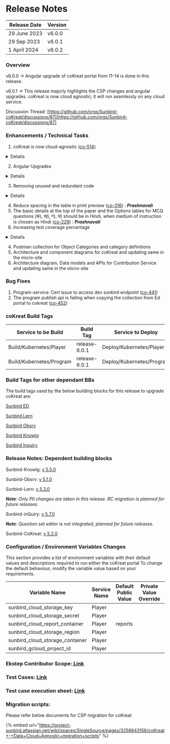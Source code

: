 # Release Notes

| Release Date | Version |
| ------------ | ------- |
| 29 June 2023 | v6.0.0  |
| 29 Sep 2023  | v6.0.1  |
| 1 April 2024 | v6.0.2  |

### **Overview**

v6.0.0 -> Angular upgrade of coKreat portal from 11-14 is done in this release.

v6.0.1 -> This release majorly highlights the CSP changes and angular upgrades. coKreat is now cloud agnostic; it will run seamlessly on any cloud service.

Discussion Thread: [https://github.com/orgs/Sunbird-coKreat/discussions/87](https://github.com/orgs/Sunbird-coKreat/discussions/87)

### Enhancements / Technical Tasks

1. coKreat is now cloud-agnostic ([co-514](https://project-sunbird.atlassian.net/browse/CO-514))

<details>

<summary>Details</summary>

From this release, coKreat proudly supports cloud agnosticity, allowing you to deploy and run the platform seamlessly across various cloud providers. This means you have the freedom to choose the cloud environment that best suits your organization's needs, whether it's AWS, Azure, Google Cloud, or others.

\
For more details on the node services, backend services, and file upload plugins, refer [CSP changes](https://ed.sunbird.org/\~/changes/c4YpJpIRZcszTUHGkkDJ/use/developer-guide/csp-changes)

</details>

2. Angular Upgrades

<details>

<summary>Details</summary>

Angular migration is completed for coKreat from v11 to v14

</details>

3. Removing unused and redundant code&#x20;

<details>

<summary>Details</summary>

Some time of the release was planned to remove unused and redundant code from coKreat and make the code more reusable and readable

</details>

4. Reduce spacing in the table in print preview ([co-316](https://project-sunbird.atlassian.net/browse/CO-316)) : _**Prashnavali**_
5. The basic details at the top of the paper and the Options lables for MCQ questions (क), ख), ग), घ) should be in Hindi, when medium of instruction is chosen as Hindi ([co-229](https://project-sunbird.atlassian.net/browse/CO-229)) : _**Prashnavali**_
6. Increasing test coverage percentage

<details>

<summary>Details</summary>

Test coverage percentage is now 38%

</details>

4. Postman collection for Object Categories and category definitions&#x20;
5. Architecture and component diagrams for coKreat and updating same in the micro-site
6. Architecture diagram, Data models and APIs for Contribution Service and updating same in the micro-site

### Bug Fixes

1. Program-service: Cert issue to access dev sunbird endpoint ([co-441](https://project-sunbird.atlassian.net/browse/CO-441))
2. The program publish api is failing when copying the collection from Ed portal to cokreat ([co-452](https://project-sunbird.atlassian.net/browse/CO-452))

### coKreat Build Tags

| Service to be Build      | Build Tag     | Service to Deploy         | Deploy Tag         | Comments |
| ------------------------ | ------------- | ------------------------- | ------------------ | -------- |
| Build/Kubernetes/Player  | release-6.0.1 | Deploy/Kubernetes/Player  | release-6.0.1\_RC3 |          |
| Build/Kubernetes/Program | release-6.0.1 | Deploy/Kubernetes/Program | release-6.0.1\_RC1 |          |

### Build Tags for other dependant BBs

The build tags used by the below building blocks for this release to upgrade coKreat are:&#x20;

[Sunbird ED](https://ed.sunbird.org/use/release/updating-sunbird-releases/5.2.0-to-6.0.0#sunbirded)

[Sunbird Lern](https://ed.sunbird.org/use/release/updating-sunbird-releases/5.2.0-to-6.0.0#sunbird-lern)

[Sunbird Obsrv](https://ed.sunbird.org/use/release/updating-sunbird-releases/5.2.0-to-6.0.0#sunbird-obsrv)

[Sunbird Knowlg](https://ed.sunbird.org/use/release/updating-sunbird-releases/5.2.0-to-6.0.0#sunbird-knowlg)

[Sunbird Inquiry](https://ed.sunbird.org/use/release/updating-sunbird-releases/5.2.0-to-6.0.0#sunbird-inquiry)

### Release Notes: Dependent building blocks

Sunbird-Knowlg: [v 5.5.0](https://knowlg.sunbird.org/use/release-notes/release-5.5.0-latest)

Sunbird-Obsrv: [v 5.1.0](https://obsrv.sunbird.org/use/release-notes/release-v-5.1.0)

Sunbird-Lern: [v 5.3.0](https://lern.sunbird.org/use/release-notes/release-v-5.3.0)

_**Note**: Only PII changes are taken in this release. RC migration is planned for future releases._

Sunbird-inQuiry: [v 5.7.0](https://inquiry.sunbird.org/use/release-notes/inquiry-release-v5.7.0-latest)

_**Note**_: _Question set editor is not integrated, planned for future releases._

Sunbird-CoKreat: [v 5.2.0](https://cokreat.sunbird.org/use/release-notes/cokreat-release-v5.2.0-upcoming-release)



### Configuration / Environment Variables Changes

This section provides a list of environment variables with their default values and descriptions required to run either the coKreat portal To change the default behaviour, modify the variable value based on your requirements.

<table><thead><tr><th width="161">Variable Name</th><th width="144">Service Name</th><th width="196">Default Public Value</th><th width="126">Private Value Override</th><th width="189">Comments</th></tr></thead><tbody><tr><td>sunbird_cloud_storage_key</td><td>Player</td><td></td><td></td><td></td></tr><tr><td>sunbird_cloud_storage_secret</td><td>Player</td><td></td><td></td><td></td></tr><tr><td>sunbird_cloud_report_container</td><td>Player</td><td>reports</td><td></td><td></td></tr><tr><td>sunbird_cloud_storage_region</td><td>Player</td><td></td><td></td><td></td></tr><tr><td>sunbird_cloud_storage_container</td><td>Player</td><td></td><td></td><td></td></tr><tr><td>sunbird_gcloud_project_id</td><td>Player</td><td></td><td></td><td></td></tr></tbody></table>



### **Ekstep Contributor Scope:**[ **Link**](https://project-sunbird.atlassian.net/issues/?filter=12810)

### **Test Cases:** [**Link**](https://docs.google.com/spreadsheets/d/1v3YnczXlEYd8UhHUHofY6meHqYni6cZjboE5eVU40N0/edit#gid=1378760827)

### **Test case execution sheet:** [**Link**](https://docs.google.com/spreadsheets/d/1v3YnczXlEYd8UhHUHofY6meHqYni6cZjboE5eVU40N0/edit#gid=1378760827)

### Migration scripts:

Please refer below documents for CSP migration for coKreat

{% embed url="https://project-sunbird.atlassian.net/wiki/spaces/SingleSource/pages/3258843156/coKreat+-+Data+Cloud+Agnostic+migration+scripts" %}

